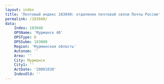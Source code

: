 ```yaml
---
layout: index
title: 'Почтовый индекс 183040: отделение почтовой связи Почты России'
permalink: /183040/
data:
    Index: 183040
    OPSName: 'Мурманск 40'
    OPSType: О
    OPSSubm: 183000
    Region: 'Мурманская область'
    Autonom: ''
    Area: ''
    City: Мурманск
    City1: ''
    ActDate: '20001030'
    IndexOld: ''
---
```

